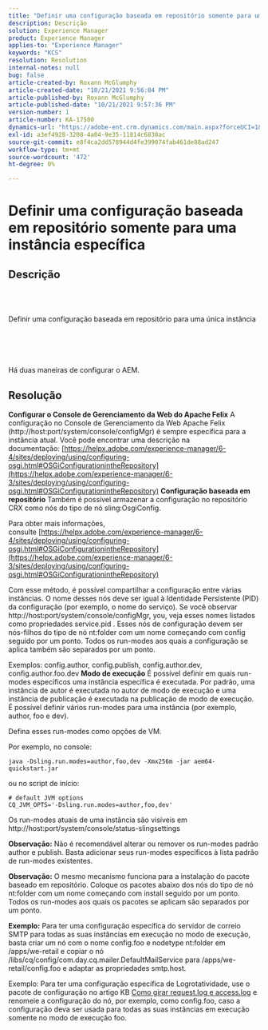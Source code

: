 ```yaml
---
title: "Definir uma configuração baseada em repositório somente para uma instância específica"
description: Descrição
solution: Experience Manager
product: Experience Manager
applies-to: "Experience Manager"
keywords: "KCS"
resolution: Resolution
internal-notes: null
bug: false
article-created-by: Roxann McGlumphy
article-created-date: "10/21/2021 9:56:04 PM"
article-published-by: Roxann McGlumphy
article-published-date: "10/21/2021 9:57:36 PM"
version-number: 1
article-number: KA-17500
dynamics-url: "https://adobe-ent.crm.dynamics.com/main.aspx?forceUCI=1&pagetype=entityrecord&etn=knowledgearticle&id=dfd6b9ad-b932-ec11-b6e5-000d3a5ba97a"
exl-id: a3ef4928-3208-4a04-9e35-11814c6830ac
source-git-commit: e8f4ca2dd578944d4fe399074fab461de88ad247
workflow-type: tm+mt
source-wordcount: '472'
ht-degree: 0%

---
```


# Definir uma configuração baseada em repositório somente para uma instância específica

## Descrição

<br><br><br>Definir uma configuração baseada em repositório para uma única instância<br><br><br><br> <br><br>
Há duas maneiras de configurar o AEM.


## Resolução

<b>Configurar o Console de Gerenciamento da Web do Apache Felix</b>
A configuração no Console de Gerenciamento da Web Apache Felix (http://host:port/system/console/configMgr) é sempre específica para a instância atual.
Você pode encontrar uma descrição na documentação: [https://helpx.adobe.com/experience-manager/6-4/sites/deploying/using/configuring-osgi.html#OSGiConfigurationintheRepository](https://helpx.adobe.com/experience-manager/6-3/sites/deploying/using/configuring-osgi.html#OSGiConfigurationintheRepository)
<b>Configuração baseada em repositório</b>
Também é possível armazenar a configuração no repositório CRX como nós do tipo de nó sling:OsgiConfig.

Para obter mais informações, consulte [https://helpx.adobe.com/experience-manager/6-4/sites/deploying/using/configuring-osgi.html#OSGiConfigurationintheRepository](https://helpx.adobe.com/experience-manager/6-3/sites/deploying/using/configuring-osgi.html#OSGiConfigurationintheRepository)

Com esse método, é possível compartilhar a configuração entre várias instâncias.
O nome desses nós deve ser igual à Identidade Persistente (PID) da configuração (por exemplo, o nome do serviço). Se você observar http://host:port/system/console/configMgr, you, veja esses nomes listados como propriedades service.pid . Esses nós de configuração devem ser nós-filhos do tipo de nó nt:folder com um nome começando com config seguido por um ponto. Todos os run-modes aos quais a configuração se aplica também são separados por um ponto.

Exemplos: config.author, config.publish, config.author.dev, config.author.foo.dev
<b>Modo de execução</b>
É possível definir em quais run-modes específicos uma instância específica é executada. Por padrão, uma instância de autor é executada no autor de modo de execução e uma instância de publicação é executada na publicação de modo de execução. É possível definir vários run-modes para uma instância (por exemplo, author, foo e dev).

Defina esses run-modes como opções de VM.

Por exemplo, no console:


```
java -Dsling.run.modes=author,foo,dev -Xmx256m -jar aem64-quickstart.jar
```


ou no script de início:


```
# default JVM options
CQ_JVM_OPTS='-Dsling.run.modes=author,foo,dev'
```


Os run-modes atuais de uma instância são visíveis em http://host:port/system/console/status-slingsettings

<b>Observação:</b> Não é recomendável alterar ou remover os run-modes padrão author e publish. Basta adicionar seus run-modes específicos à lista padrão de run-modes existentes.

<b>Observação:</b> O mesmo mecanismo funciona para a instalação do pacote baseado em repositório. Coloque os pacotes abaixo dos nós do tipo de nó nt:folder com um nome começando com install seguido por um ponto. Todos os run-modes aos quais os pacotes se aplicam são separados por um ponto.

<b>Exemplo:</b> Para ter uma configuração específica do servidor de correio SMTP para todas as suas instâncias em execução no modo de execução, basta criar um nó com o nome config.foo e nodetype nt:folder em /apps/we-retail e copiar o nó /libs/cq/config/com.day.cq.mailer.DefaultMailService para /apps/we-retail/config.foo e adaptar as propriedades smtp.host.

Exemplo: Para ter uma configuração específica de Logrotatividade, use o pacote de configuração no artigo KB [Como girar request.log e access.log](https://helpx.adobe.com/experience-manager/kb/HowToRotateRequestAndAccessLog.html "Como girar request.log e access.log ") e renomeie a configuração do nó, por exemplo, como config.foo, caso a configuração deva ser usada para todas as suas instâncias em execução somente no modo de execução foo.
